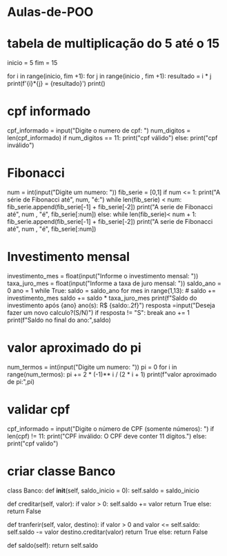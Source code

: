 # Aulas-de-POO
# tabela de multiplicação do 5 até o 15
inicio = 5
fim = 15

for i in range(inicio, fim +1):
  for j in range(inicio , fim +1):
    resultado = i * j
    print(f'{i}*{j} = {resultado}')
  print()



# cpf informado
cpf_informado = input("Digite o numero de cpf: ")
num_digitos = len(cpf_informado)
if num_digitos == 11:
  print("cpf válido")
else:
  print("cpf inválido")



# Fibonacci
num = int(input("Digite um numero: "))
fib_serie = [0,1]
if num <= 1:
  print("A série de Fibonacci até", num, "é:")
  while len(fib_serie) < num:
    fib_serie.append(fib_serie[-1] + fib_serie[-2])
  print("A serie de Fibonacci até", num , "é", fib_serie[:num])
else:
  while len(fib_serie)< num + 1:
    fib_serie.append(fib_serie[-1] + fib_serie[-2])
  print("A serie de Fibonacci até", num , "é", fib_serie[:num])



# Investimento mensal
investimento_mes = float(input("Informe o investimento mensal: "))
taxa_juro_mes = float(input("Informe a taxa de juro mensal: "))
saldo_ano = 0
ano = 1
while True:
  saldo = saldo_ano
  for mes in range(1,13):
      # saldo += investimento_mes
      saldo += saldo * taxa_juro_mes
  print(f"Saldo do investimento após {ano} ano(s): R$ {saldo:.2f}")
  resposta =input("Deseja fazer um novo calculo?(S/N)")
  if resposta != "S":
    break
  ano += 1
print(f"Saldo no final do ano:",saldo)



# valor aproximado do pi
num_termos = int(input("Digite um numero: "))
pi = 0
for i in range(num_termos):
  pi += 2 * (-1)** i / (2 * i + 1)
  print(f"valor aproximado de pi:",pi)



# validar cpf
cpf_informado = input("Digite o número de CPF (somente números): ")
if len(cpf) != 11:
    print("CPF inválido: O CPF deve conter 11 dígitos.")
else:
    print("cpf valido")



# criar classe Banco
class Banco:
  def __init__(self, saldo_inicio = 0):
    self.saldo = saldo_inicio

  def creditar(self, valor):
    if valor > 0:
      self.saldo += valor
      return True
    else:
      return False

  def tranferir(self, valor, destino):
    if valor > 0 and valor <= self.saldo:
      self.saldo -= valor
      destino.creditar(valor)
      return True
    else:
      return False

  def saldo(self):
    return self.saldo

